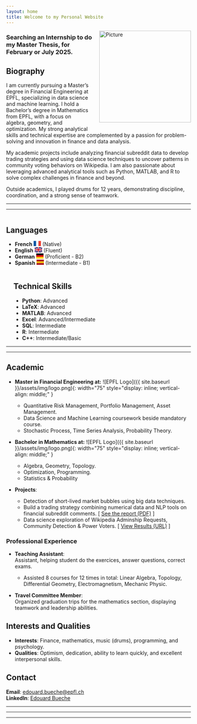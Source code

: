 ```yaml
---
layout: home
title: Welcome to my Personal Website
---
```



<img src="{{ site.baseurl }}/assets/img/pic3.jpeg" alt="Picture" style="width: 250px; float: right; margin: 0 0 20px 20px;">

### Searching an Internship to do my Master Thesis, for February or July 2025.


## Biography

I am currently pursuing a Master’s degree in Financial Engineering at EPFL, specializing in data science and machine learning. I hold a Bachelor’s degree in Mathematics from EPFL, with a focus on algebra, geometry, and optimization. My strong analytical skills and technical expertise are complemented by a passion for problem-solving and innovation in finance and data analysis.

My academic projects include analyzing financial subreddit data to develop trading strategies and using data science techniques to uncover patterns in community voting behaviors on Wikipedia. I am also passionate about leveraging advanced analytical tools such as Python, MATLAB, and R to solve complex challenges in finance and beyond.

Outside academics, I played drums for 12 years, demonstrating discipline, coordination, and a strong sense of teamwork.

---
---

<div style="display: flex; justify-content: space-between;">

  <div style="flex: 1; margin-right: 20px;">
    <h2>Languages</h2>
    <ul>
      <li><strong>French</strong> 
        <svg width="20" height="14" xmlns="http://www.w3.org/2000/svg">
          <rect width="20" height="14" fill="#0055A4"/>
          <rect x="6.67" width="6.66" height="14" fill="#FFF"/>
          <rect x="13.33" width="6.67" height="14" fill="#EF4135"/>
        </svg> 
        (Native)
      </li>
      <li><strong>English</strong> 
        <svg width="20" height="14" xmlns="http://www.w3.org/2000/svg">
          <rect width="20" height="14" fill="#00247D"/>
          <path d="M0,0 L20,14 M0,14 L20,0" stroke="#FFF" stroke-width="2"/>
          <path d="M0,7 L20,7 M10,0 L10,14" stroke="#FFF" stroke-width="4"/>
          <path d="M0,0 L20,14 M0,14 L20,0" stroke="#CF142B" stroke-width="1"/>
          <path d="M0,7 L20,7 M10,0 L10,14" stroke="#CF142B" stroke-width="2"/>
        </svg> 
        (Fluent)
      </li>
      <li><strong>German</strong> 
        <svg width="20" height="14" xmlns="http://www.w3.org/2000/svg">
          <rect width="20" height="4.67" fill="#000"/>
          <rect y="4.67" width="20" height="4.67" fill="#D00"/>
          <rect y="9.34" width="20" height="4.66" fill="#FFCE00"/>
        </svg> 
        (Proficient - B2)
      </li>
      <li><strong>Spanish</strong> 
        <svg width="20" height="14" xmlns="http://www.w3.org/2000/svg">
          <rect width="20" height="4.67" fill="#AA151B"/>
          <rect y="4.67" width="20" height="4.67" fill="#F1BF00"/>
          <rect y="9.34" width="20" height="4.66" fill="#AA151B"/>
        </svg> 
        (Intermediate - B1)
      </li>
    </ul>
  </div>

</div>





<div style="flex: 1; margin-left: 20px;">
<h2>Technical Skills</h2>
<ul>
  <li><strong>Python</strong>: Advanced</li>
  <li><strong>LaTeX</strong>: Advanced</li>
  <li><strong>MATLAB</strong>: Advanced</li>
  <li><strong>Excel</strong>: Advanced/Intermediate</li>
  <li><strong>SQL</strong>: Intermediate</li>
  <li><strong>R</strong>: Intermediate</li>
  <li><strong>C++</strong>: Intermediate/Basic</li>
</ul>
</div>

---
---
## Academic

- **Master in Financial Engineering at:** 
  ![EPFL Logo]({{ site.baseurl }}/assets/img/logo.png){: width="75" style="display: inline; vertical-align: middle;" }
  - Quantitative Risk Management, Portfolio Management, Asset Management.
  - Data Science and Machine Learning coursework beside mandatory course.
  - Stochastic Process, Time Series Analysis, Probability Theory.

- **Bachelor in Mathematics at:** 
  ![EPFL Logo]({{ site.baseurl }}/assets/img/logo.png){: width="75" style="display: inline; vertical-align: middle;" }
  - Algebra, Geometry, Topology.
  - Optimization, Programming.
  - Statistics & Probability

- **Projects**:

  - Detection of short-lived market bubbles using big data techniques.
  - Build a trading strategy combining numerical data and NLP tools on financial subreddit comments.
[  [See the report (PDF)](/assets/files/ML_project.pdf) ]
  - Data science exploration of Wikipedia Adminship Requests, Community Detection & Power Voters.   [ [View Results (URL)](https://epfl-ada.github.io/ada-2024-project-supercoolteamname2024/) ]


### Professional Experience

- **Teaching Assistant**:  
  Assistant, helping student do the exercices, answer questions, correct exams.  

  - Assisted 8 courses for 12 times in total: Linear Algebra, Topology, Differential Geometry, Electromagnetism, Mechanic Physic.

- **Travel Committee Member**:  
  Organized graduation trips for the mathematics section, displaying teamwork and leadership abilities.

## Interests and Qualities

- **Interests**: Finance, mathematics, music (drums), programming, and psychology.
- **Qualities**: Optimism, dedication, ability to learn quickly, and excellent interpersonal skills.

## Contact

**Email**: edouard.bueche@epfl.ch  
**LinkedIn**: [Edouard Bueche](https://linkedin.com/in/edouard-bueche-941800332)  

---
---
---
